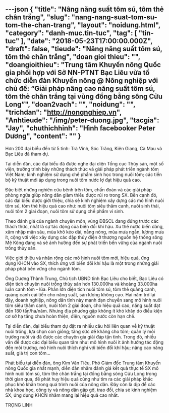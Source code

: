 ---json
{
    "title": "Nâng năng suất tôm sú, tôm thẻ chân trắng",
    "slug": "nang-nang-suat-tom-su-tom-the-chan-trang",
    "layout": "noidung.html",
    "category": "danh-muc.tin-tuc",
    "tag": [
        "tin-tuc"
    ],
    "date": "2018-05-23T17:00:00.000Z",
    "draft": false,
    "tieude": "Nâng năng suất tôm sú, tôm thẻ chân trắng",
    "doan gioi thieu": "",
    "doangioithieu": "Trung tâm Khuyến nông Quốc gia phối hợp với Sở NN-PTNT Bạc Liêu vừa tổ chức diễn đàn Khuyến nông @ Nông nghiệp với chủ đề: “Giải pháp nâng cao năng suất tôm sú, tôm thẻ chân trắng tại vùng đồng bằng sông Cửu Long”",
    "doan2vach": "",
    "noidung": "",
    "trichdan": "http://nongnghiep.vn",
    "Anhtieude": "/img/peter-duong.jpg",
    "tacgia": "Jay",
    "chuthichhinh": "Hình facebooker Peter Dương",
    "__content__": ""
}
---
<p><span style="font-size:14px">Hơn 200 đại biểu đến từ 5 tỉnh: Tr&agrave; Vinh, S&oacute;c Trăng, Ki&ecirc;n Giang, C&agrave; Mau v&agrave; Bạc Li&ecirc;u đ&atilde; tham dự.</span></p>

<p><span style="font-size:14px">Tại diễn đ&agrave;n, c&aacute;c đại biểu đ&atilde; được nghe đại diện Tổng cục Thủy sản, một số viện, trường tr&igrave;nh b&agrave;y những th&aacute;ch thức v&agrave; giải ph&aacute;p ph&aacute;t triển ng&agrave;nh t&ocirc;m Việt Nam; kinh nghiệm sử dụng chế phẩm sinh học trong nu&ocirc;i t&ocirc;m; c&aacute;c tiến bộ kỹ thuật mới &aacute;p dụng trong nu&ocirc;i t&ocirc;m nước lợ đạt hiệu quả cao.</span></p>

<p><span style="font-size:14px">Đặc biệt những nghi&ecirc;n cứu bệnh tr&ecirc;n t&ocirc;m, chẩn đo&aacute;n v&agrave; c&aacute;c giải ph&aacute;p ph&ograve;ng ngừa gi&uacute;p n&ocirc;ng d&acirc;n giảm thiểu được rủi ro trong SX. B&ecirc;n cạnh đ&oacute;, c&aacute;c đại biểu được giới thiệu, chia sẻ kinh nghiệm x&acirc;y dựng c&aacute;c m&ocirc; h&igrave;nh nu&ocirc;i t&ocirc;m s&uacute;, t&ocirc;m thẻ hiệu quả cao như: nu&ocirc;i t&ocirc;m si&ecirc;u th&acirc;m canh, nu&ocirc;i sinh th&aacute;i, nu&ocirc;i t&ocirc;m 2 giai đoạn, nu&ocirc;i t&ocirc;m sử dụng chế phẩm vi sinh.</span></p>

<p><span style="font-size:14px">Theo đ&aacute;nh gi&aacute; của ng&agrave;nh chuy&ecirc;n m&ocirc;n, v&ugrave;ng ĐBSCL đang đứng trước c&aacute;c th&aacute;ch thức, nhất l&agrave; sự t&aacute;c động của biến đổi kh&iacute; hậu. Xu thế nước biển d&acirc;ng, x&acirc;m nhập mặn s&acirc;u, m&ugrave;a kh&ocirc; k&eacute;o d&agrave;i, nắng n&oacute;ng, m&ugrave;a mưa ngắn, lượng mưa &iacute;t, cộng với việc x&acirc;y dựng c&aacute;c đập thủy điện ở thượng nguồn hệ thống s&ocirc;ng M&ecirc; K&ocirc;ng đang v&agrave; sẽ ảnh hưởng đến sự ph&aacute;t triển bền vững của ng&agrave;nh nu&ocirc;i trồng thủy sản.</span></p>

<p><span style="font-size:14px">Việc giới thiệu v&agrave; nh&acirc;n rộng c&aacute;c m&ocirc; h&igrave;nh nu&ocirc;i t&ocirc;m mới, hiệu quả, ứng dụng&nbsp;KHCN v&agrave;o SX, th&iacute;ch ứng với biến đổi kh&iacute; hậu l&agrave; một trong những giải ph&aacute;p ph&aacute;t bền vững cho ng&agrave;nh t&ocirc;m.</span></p>

<p><span style="font-size:14px">&Ocirc;ng Dương Th&agrave;nh Trung, Chủ tịch UBND tỉnh Bạc Li&ecirc;u cho biết, Bạc Li&ecirc;u c&oacute; diện t&iacute;ch chuy&ecirc;n nu&ocirc;i trồng thủy sản hơn 130.000ha v&agrave; khoảng 33.000ha lu&acirc;n canh t&ocirc;m - l&uacute;a. Phần lớn diện t&iacute;ch nu&ocirc;i t&ocirc;m s&uacute;, t&ocirc;m thẻ quảng canh, quảng canh cải tiến cho năng suất, sản lượng kh&ocirc;ng cao.&nbsp;Hai năm trở lại đ&acirc;y, doanh nghiệp, n&ocirc;ng d&acirc;n tỉnh n&agrave;y mạnh dạn chuyển sang m&ocirc; h&igrave;nh nu&ocirc;i t&ocirc;m si&ecirc;u th&acirc;m canh, nu&ocirc;i t&ocirc;m 2 giai đoạn, cho hiệu quả cao, năng suất đạt đến 180 tấn/ha/năm. Nhưng địa phương gặp kh&ocirc;ng &iacute;t kh&oacute; khăn do&nbsp;điều kiện cơ sở hạ tầng chưa ho&agrave;n thiện, điện, nguồn nước c&ograve;n hạn chế.</span></p>

<p><span style="font-size:14px">Tại diễn đ&agrave;n, đại biểu tham dự đặt ra nhiều c&acirc;u hỏi li&ecirc;n quan về kỹ thuật nu&ocirc;i trồng, lựa chọn con giống; tăng sức đề kh&aacute;ng cho t&ocirc;m; quản l&yacute; m&ocirc;i trường nu&ocirc;i v&agrave; đ&atilde; được c&aacute;c chuy&ecirc;n gia giải đ&aacute;p tận t&igrave;nh. Trong đ&oacute;, nhiều vấn đề được c&aacute;c&nbsp;đại biểu quan t&acirc;m như: m&ocirc; h&igrave;nh nu&ocirc;i &iacute;t ảnh hưởng t&aacute;c động đến m&ocirc;i trường, m&ocirc; h&igrave;nh nu&ocirc;i th&iacute;ch nghi với biến đổi kh&iacute; hậu; n&acirc;ng cao năng suất, gi&aacute; trị con t&ocirc;m&hellip;</span></p>

<p><span style="font-size:14px">Ph&aacute;t biểu tại diễn đ&agrave;n, &ocirc;ng Kim Văn Ti&ecirc;u, Ph&oacute; Gi&aacute;m đốc Trung t&acirc;m Khuyến n&ocirc;ng Quốc gia nhất mạnh, diễn đ&agrave;n nhằm đ&aacute;nh gi&aacute; kết quả thực tế&nbsp;SX m&ocirc; h&igrave;nh nu&ocirc;i t&ocirc;m s&uacute;, t&ocirc;m thẻ ch&acirc;n trắng tại đồng bằng s&ocirc;ng Cửu Long trong thời gian qua, để ph&aacute;t huy hiệu quả cũng như t&igrave;m ra c&aacute;c giải ph&aacute;p khắc phục kh&oacute; khăn trong qu&aacute; tr&igrave;nh nu&ocirc;i của n&ocirc;ng d&acirc;n. Đ&acirc;y c&ograve;n l&agrave;&nbsp;dịp để c&aacute;c nh&agrave; khoa học, c&ocirc;ng ty v&agrave; n&ocirc;ng d&acirc;n gặp gỡ, trao đổi, chia sẻ kinh nghiệm SX, ứng dụng KHCN nhằm mang lại hiệu quả cao nhất.</span></p>

<p><span style="font-size:14px">TRỌNG LINH</span></p>
